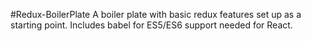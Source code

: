 #Redux-BoilerPlate
A boiler plate with basic redux features set up as a starting point. 
Includes babel for ES5/ES6 support needed for React.